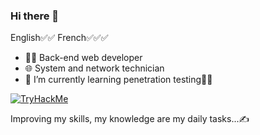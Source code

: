 ### Hi there 👋
English✅✅ French✅✅✅

- 👨‍💻 Back-end web developer
- 🌐 System and network technician
- 🌱 I’m currently learning penetration testing👨‍💻

[<img src="https://tryhackme-badges.s3.amazonaws.com/Ber1y.png" alt="TryHackMe">](https://tryhackme.com/p/Ber1y)


Improving my skills, my knowledge are my daily tasks...✍

<!--
**Berthold-au/Berthold-au** is a ✨ _special_ ✨ repository because its `README.md` (this file) appears on your GitHub profile.

Here are some ideas to get you started:

- 🔭 I’m currently working on ...
- 🌱 I’m currently learning penetration testing ...
- 👯 I’m looking to collaborate on ...
- 🤔 I’m looking for help with ...
- 💬 Ask me about ...
- 📫 How to reach me: ...
- 😄 Pronouns: ...
- ⚡ Fun fact: ...
-->
